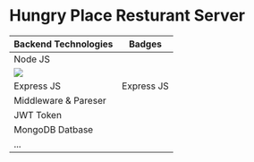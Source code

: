 # Hungry Place Resturant Server

| Backend Technologies      | Badges                |
|---------------------------|-----------------------|
|  Node JS                  |
 <img src="{https://img.shields.io/badge/Node%20js-339933?style=for-the-badge&logo=nodedotjs&logoColor=white}" /> |
| Express JS                |Express JS             |
| Middleware & Pareser      |
| JWT Token                 |
| MongoDB Datbase           |
| ...                       |